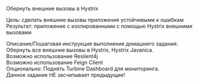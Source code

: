 Обернуть внешние вызовы в Hystrix<br>

Цель: сделать внешние вызовы приложения устойчивыми к ошибкам<br>
Результат: приложение с изолированными с помощью Hystrix внешними вызовами<br>

Описание/Пошаговая инструкция выполнения домашнего задания:<br>
Обернуть все внешние вызовы в Hystrix, Hystrix Javanica.<br>
Возможно использование Resilent4j<br>
Возможно использование Feign Client<br>
Опционально: Поднять Turbine Dashboard для мониторинга.<br>
Данное задание НЕ засчитывает предыдущие!<br>
